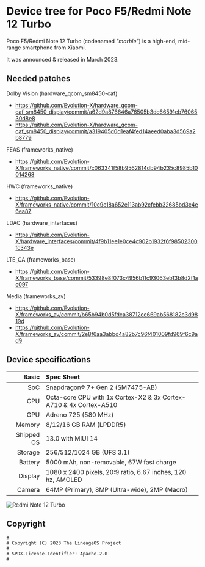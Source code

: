 # Device tree for Poco F5/Redmi Note 12 Turbo

Poco F5/Redmi Note 12 Turbo (codenamed _"marble"_) is a high-end, mid-range smartphone from Xiaomi.

It was announced & released in March 2023.

## Needed patches

Dolby Vision (hardware_qcom_sm8450-caf)
- https://github.com/Evolution-X/hardware_qcom-caf_sm8450_display/commit/a62d9a876646a76505b3dc66591eb7606530d8e8
- https://github.com/Evolution-X/hardware_qcom-caf_sm8450_display/commit/a319405d0d1eaf4fed14aeed0aba3d569a2b8779

FEAS (frameworks_native)
- https://github.com/Evolution-X/frameworks_native/commit/c063341f58b9562814db94b235c8985b10014268

HWC (frameworks_native)
- https://github.com/Evolution-X/frameworks_native/commit/10c9c18a652e113ab92cfebb32685bd3c4e6ea87

LDAC (hardware_interfaces)
- https://github.com/Evolution-X/hardware_interfaces/commit/4f9b11ee1e0ce4c902b1932f6f98502300fc343e

LTE_CA (frameworks_base)
- https://github.com/Evolution-X/frameworks_base/commit/53398e8f073c4956b11c93063eb13b8d2f1ac097

Media (frameworks_av)
- https://github.com/Evolution-X/frameworks_av/commit/b65b94b0d5fdca38712ce669ab568182c3d9819d
- https://github.com/Evolution-X/frameworks_av/commit/2e8f6aa3abbd4a82b7c96f401009fd969f6c9ad9

## Device specifications

|      Basic | Spec Sheet                                                        |
| ---------: | :---------------------------------------------------------------- |
|        SoC | Snapdragon® 7+ Gen 2 (SM7475-AB)                                  |
|        CPU | Octa-core CPU with 1x Cortex-X2 & 3x Cortex-A710 & 4x Cortex-A510 |
|        GPU | Adreno 725 (580 MHz)                                              |
|     Memory | 8/12/16 GB RAM (LPDDR5)                                           |
| Shipped OS | 13.0 with MIUI 14                                                 |
|    Storage | 256/512/1024 GB (UFS 3.1)                                         |
|    Battery | 5000 mAh, non-removable, 67W fast charge                          |
|    Display | 1080 x 2400 pixels, 20:9 ratio, 6.67 inches, 120 hz, AMOLED       |
|     Camera | 64MP (Primary), 8MP (Ultra-wide), 2MP (Macro)                     |

![Redmi Note 12 Turbo](https://cdn.cnbj0.fds.api.mi-img.com/b2c-shopapi-pms/pms_1679982565.12241762.png)

## Copyright

```
#
# Copyright (C) 2023 The LineageOS Project
#
# SPDX-License-Identifier: Apache-2.0
#
